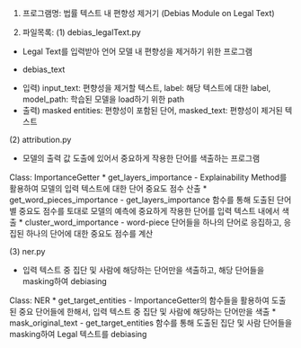 1. 프로그램명: 법률 텍스트 내 편향성 제거기 (Debias Module on Legal Text)

2. 파일목록:
 (1) debias_legalText.py
  - Legal Text를 입력받아 언어 모델 내 편향성을 제거하기 위한 프로그램
  * debias_text
  - 입력) input_text: 편향성을 제거할 텍스트, label: 해당 텍스트에 대한 label, model_path: 학습된 모델을 load하기 위한 path
  - 출력) masked entities: 편향성이 포함된 단어, masked_text: 편향성이 제거된 텍스트

 (2) attribution.py
  - 모델의 출력 값 도출에 있어서 중요하게 작용한 단어를 색출하는 프로그램
  
  Class: ImportanceGetter
    * get_layers_importance
    - Explainability Method를 활용하여 모델의 입력 텍스트에 대한 단어 중요도 점수 산출
    * get_word_pieces_importance
    - get_layers_importance 함수를 통해 도출된 단어 별 중요도 점수를 토대로 모델의 예측에 중요하게 작용한 단어를 입력 텍스트 내에서 색출
    * cluster_word_importance
    - word-piece 단어들을 하나의 단어로 응집하고, 응집된 하나의 단어에 대한 중요도 점수를 계산

  (3) ner.py
  - 입력 텍스트 중 집단 및 사람에 해당하는 단어만을 색출하고, 해당 단어들을 masking하여 debiasing

  Class: NER
    * get_target_entities
    - ImportanceGetter의 함수들을 활용하여 도출된 중요 단어들에 한해서, 입력 텍스트 중 집단 및 사람에 해당하는 단어만을 색출
    * mask_original_text
    - get_target_entities 함수를 통해 도출된 집단 및 사람 단어들을 masking하여 Legal 텍스트를 debiasing